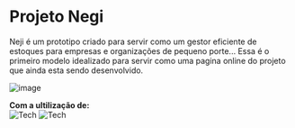 <h1>Projeto Negi</h1>

Neji é um prototipo criado para servir como um gestor eficiente de estoques para empresas e organizações de pequeno porte...
Essa é o primeiro modelo idealizado para servir como uma pagina online do projeto que ainda esta sendo desenvolvido. <br>

![image](https://github.com/user-attachments/assets/d31a7422-d792-47d7-8cfd-02202cf3be81)

<p>
  <strong>
    Com a ultilização de: <br>
    
  </strong> 
  <img alt="Tech" src="https://img.shields.io/badge/Tech-HTML-ea6227?style=for-the-badge" />
  <img alt="Tech" src="https://img.shields.io/badge/Tech-CSS-149fda?style=for-the-badge" />
</p>
